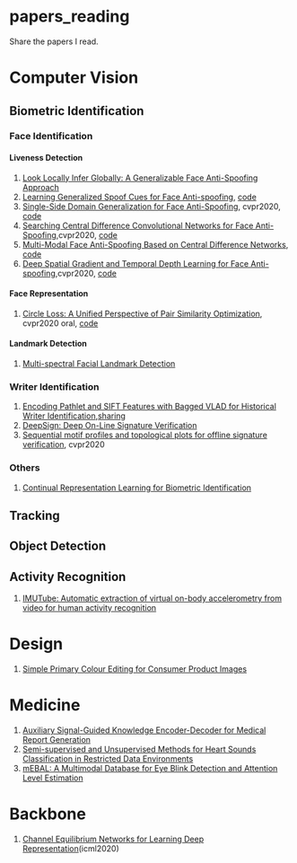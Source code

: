 # papers_reading
Share the papers I read.

# Computer Vision

## Biometric Identification

### Face Identification
#### Liveness Detection
1. [Look Locally Infer Globally: A Generalizable Face Anti-Spoofing Approach](https://arxiv.org/abs/2006.02834)
2. [Learning Generalized Spoof Cues for Face Anti-spoofing](https://arxiv.org/abs/2005.03922), [code](https://github.com/VIS-VAR/LGSC-for-FAS)
3. [Single-Side Domain Generalization for Face Anti-Spoofing](https://arxiv.org/pdf/2004.14043v1.pdf), cvpr2020, [code](https://github.com/taylover-pei/SSDG-CVPR2020)
4. [Searching Central Difference Convolutional Networks for Face Anti-Spoofing](https://arxiv.org/pdf/2003.04092v1.pdf),cvpr2020, [code](https://github.com/ZitongYu/CDCN)
5. [Multi-Modal Face Anti-Spoofing Based on Central Difference Networks](https://arxiv.org/pdf/2004.08388v1.pdf), [code](https://github.com/ZitongYu/CDCN)
6. [Deep Spatial Gradient and Temporal Depth Learning for Face Anti-spoofing](https://arxiv.org/pdf/2003.08061v1.pdf),cvpr2020, [code](https://github.com/clks-wzz/FAS-SGTD)
#### Face Representation
1. [Circle Loss: A Unified Perspective of Pair Similarity Optimization](https://arxiv.org/pdf/2002.10857.pdf), cvpr2020 oral, [code](https://github.com/MegEngine,https://github.com/TinyZeaMays/CircleLoss)
#### Landmark Detection
1. [Multi-spectral Facial Landmark Detection](https://arxiv.org/pdf/2006.05196.pdf)

### Writer Identification
1. [Encoding Pathlet and SIFT Features with Bagged VLAD for Historical Writer Identification](https://ieeexplore.ieee.org/abstract/document/9083956),[sharing](https://mp.weixin.qq.com/s/3EVA36rpGCEad2BTW5IZbA)
2. [DeepSign: Deep On-Line Signature Verification](https://github.com/BiDAlab/DeepSignDB)
3. [Sequential motif profiles and topological plots for offline signature verification](http://openaccess.thecvf.com/content_CVPR_2020/papers/Zois_Sequential_Motif_Profiles_and_Topological_Plots_for_Offline_Signature_Verification_CVPR_2020_paper.pdf), cvpr2020

### Others
1. [Continual Representation Learning for Biometric Identification](https://arxiv.org/pdf/2006.04455.pdf)

## Tracking

## Object Detection

## Activity Recognition
1. [IMUTube: Automatic extraction of virtual on-body accelerometry from video for human activity recognition](https://arxiv.org/pdf/2006.05675.pdf)

# Design
1. [Simple Primary Colour Editing for Consumer Product Images](https://arxiv.org/pdf/2006.03743.pdf)
  
# Medicine
1. [Auxiliary Signal-Guided Knowledge Encoder-Decoder for Medical Report Generation](https://arxiv.org/pdf/2006.03744.pdf)
2. [Semi-supervised and Unsupervised Methods for Heart Sounds Classification  in Restricted Data Environments](https://arxiv.org/abs/2006.02610)
3. [mEBAL: A Multimodal Database for Eye Blink Detection and Attention Level Estimation](https://arxiv.org/pdf/2006.05327.pdf)

# Backbone
1. [Channel Equilibrium Networks for Learning Deep Representation](https://arxiv.org/pdf/2003.00214.pdf)(icml2020)
